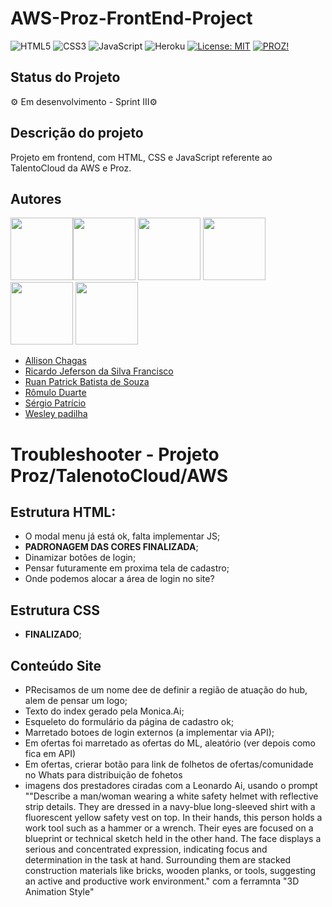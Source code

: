 # AWS-Proz-FrontEnd-Project

![HTML5](https://img.shields.io/static/v1?label=HTML5&labelColor=00ced1&message=ok!✔&style=plastic&color=orange&logo=HTML5&logoColor=orange)
![CSS3](https://img.shields.io/static/v1?label=CSS3&labelColor=yellow&message=ok!✔&style=plastic&color=navy&logo=CSS3&logoColor=navy)
![JavaScript](https://img.shields.io/static/v1?label=JavaScript&labelColor=black&message=ok!✔&style=plastic&color=fffd1e&logo=javascript&çogoColor=yellow)
![Heroku](https://img.shields.io/static/v1?label=Heroku&labelColor=navy&message=deploy_soon⏳&color=orange&style=plastic&logo=heroku)
[![License: MIT](https://img.shields.io/badge/License-MIT-green?label=⚖License&logo=balance-scale&logoColor=white&style=plastic)](https://opensource.org/licenses/MIT)
[![PROZ!](https://img.shields.io/static/v1?label=📖PROZ!&labelColor=ff6900&message=ok!&color=9b51e0&style=plastic&&logoXcolor=white)](https://prozeducacao.com.br/)

## Status do Projeto

<p> ⚙ Em desenvolvimento - Sprint III⚙ </p>

## Descrição do projeto 

 Projeto em frontend, com HTML, CSS e JavaScript referente ao TalentoCloud da AWS e Proz.

## Autores

<img src="https://github.com/AllisonChagas.png" width="100px;"/><img src="https://github.com/totorourbem.png" width="100px;"/> <img src="https://github.com/ruanprog.png" width="100px;"/>  <img src="https://github.com/romuloduarte.png" width="100px;"/> <img src="https://github.com/spatricio.png" width="100px;"/> <img src="https://github.com/wesleypadilha.png" width="100px;"/>

* [Allison Chagas](https://github.com/AllisonChagas)
* [Ricardo Jeferson da Silva Francisco](https://github.com/totorourbem)
* [Ruan Patrick Batista de Souza](https://github.com/ruanprog)
* [Rômulo Duarte](https://github.com/romuloduarte)
* [Sérgio Patrício](https://github.com/spatricio)
* [Wesley padilha](https://github.com/wesleypadilha)

# Troubleshooter - Projeto Proz/TalenotoCloud/AWS

## Estrutura HTML:

 * O modal menu já está ok, falta implementar JS;
 * **PADRONAGEM DAS CORES FINALIZADA**;
 * Dinamizar botões de login;
 * Pensar futuramente em proxima tela de cadastro;
 * Onde podemos alocar a área de login no site?
 

## Estrutura CSS

 * **FINALIZADO**;
 
## Conteúdo Site

 * PRecisamos de um nome dee de definir a região de atuação do hub, alem de pensar um logo;
 * Texto do index gerado pela Monica.Ai;
 * Esqueleto do formulário da página de cadastro ok;
 * Marretado botoes de login externos (a implementar via API);
 * Em ofertas foi marretado as ofertas do ML, aleatório (ver depois como fica em API)
 * Em ofertas, crierar botão para link de folhetos de ofertas/comunidade no Whats para distribuição de fohetos
 * imagens dos prestadores ciradas com a Leonardo Ai, usando o prompt ""Describe a man/woman wearing a white safety helmet with reflective strip details. They are dressed in a navy-blue long-sleeved shirt with a fluorescent yellow safety vest on top. In their hands, this person holds a work tool such as a hammer or a wrench. Their eyes are focused on a blueprint or technical sketch held in the other hand. The face displays a serious and concentrated expression, indicating focus and determination in the task at hand. Surrounding them are stacked construction materials like bricks, wooden planks, or tools, suggesting an active and productive work environment." com a ferramnta "3D Animation Style"
